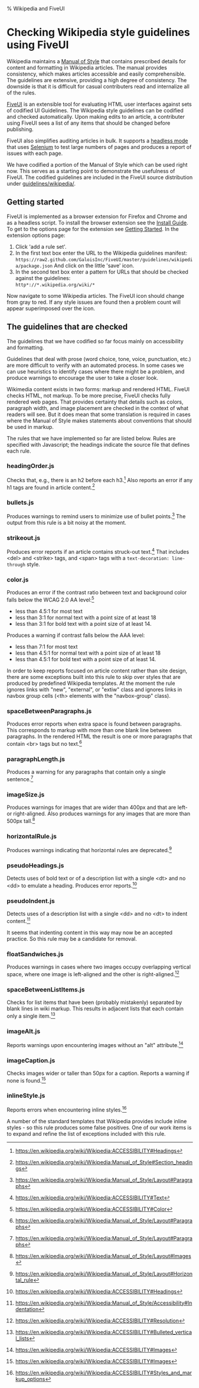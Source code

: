% Wikipedia and FiveUI

# Checking Wikipedia style guidelines using FiveUI

Wikipedia maintains a [Manual of Style][] that contains prescribed
details for content and formatting in Wikipedia articles.  The manual
provides consistency, which makes articles accessible and easily
comprehensible.  The guidelines are extensive, providing a high degree
of consistency.  The downside is that it is difficult for casual
contributers read and internalize all of the rules.

[Manual of Style]: https://en.wikipedia.org/wiki/Wikipedia:Manual_of_Style

[FiveUI][] is an extensible tool for evaluating HTML user interfaces
against sets of codified UI Guidelines.  The Wikipedia style guidelines
can be codified and checked automatically.  Upon making edits to an
article, a contributer using FiveUI sees a list of any items that should
be changed before publishing.

[FiveUI]: http://galoisinc.github.io/FiveUI/

FiveUI also simplifies auditing articles in bulk.  It supports
a [headless mode][headless] that uses [Selenium][] to test large numbers
of pages and produces a report of issues with each page.

[headless]: http://galoisinc.github.io/FiveUI/manual/headlessFiveUI.html
[Selenium]: http://docs.seleniumhq.org/

We have codified a portion of the Manual of Style which can be used
right now.  This serves as a starting point to demonstrate the
usefulness of FiveUI.  The codified guidelines are included in
the FiveUI source distribution under
[guidelines/wikipedia/][guidelines].

[guidelines]: https://github.com/GaloisInc/FiveUI/blob/master/guidelines/wikipedia/

## Getting started

FiveUI is implemented as a browser extension for Firefox and Chrome and
as a headless script.  To install the browser extension see the [Install
Guide][installGuide].  To get to the options page for the extension see
[Getting Started][gettingStarted].  In the extension options page:

[installGuide]: install.html
[gettingStarted]: gettingStarted.html

1. Click 'add a rule set'.
2. In the first text box enter the URL to the Wikipedia guidelines
   manifest:  
   `https://raw2.github.com/GaloisInc/FiveUI/master/guidelines/wikipedia/package.json`
   And click on the little 'save' icon.
3. In the second text box enter a pattern for URLs that should be
   checked against the guidelines:  
   `http*://*.wikipedia.org/wiki/*`

Now navigate to some Wikipedia articles.  The FiveUI icon should change
from gray to red.  If any style issues are found then a problem count
will appear superimposed over the icon.

## The guidelines that are checked

The guidelines that we have codified so far focus mainly on
accessibility and formatting.

Guidelines that deal with prose (word choice, tone, voice, punctuation,
etc.) are more difficult to verify with an automated process.  In some
cases we can use heuristics to identify cases where there might be
a problem, and produce warnings to encourage the user to take a closer
look.

Wikimedia content exists in two forms: markup and rendered HTML.  FiveUI
checks HTML, not markup.  To be more precise, FiveUI checks fully
rendered web pages.  That provides certainty that details such as
colors, paragraph width, and image placement are checked in the context
of what readers will see.  But it does mean that some translation is
required in cases where the Manual of Style makes statements about
conventions that should be used in markup.

The rules that we have implemented so far are listed below.  Rules are
specified with Javascript; the headings indicate the source file that
defines each rule.

### headingOrder.js

Checks that, e.g., there is an h2 before each h3.[^headings]  Also reports an
error if any h1 tags are found in article content.[^heading-style]

[^headings]: <https://en.wikipedia.org/wiki/Wikipedia:ACCESSIBILITY#Headings>
[^heading-style]: <https://en.wikipedia.org/wiki/Wikipedia:Manual_of_Style#Section_headings>

### bullets.js

Produces warnings to remind users to minimize use of bullet
points.[^paragraphs]  The output from this rule is a bit
noisy at the moment.

[^paragraphs]: <https://en.wikipedia.org/wiki/Wikipedia:Manual_of_Style/Layout#Paragraphs>

### strikeout.js

Produces error reports if an article contains struck-out
text.[^strikeout]  That includes \<del\> and \<strike\> tags, and
\<span\> tags with a `text-decoration: line-through` style.

[^strikeout]: <https://en.wikipedia.org/wiki/Wikipedia:ACCESSIBILITY#Text>

### color.js

Produces an error if the contrast ratio between text and background
color falls below the WCAG 2.0 AA level:[^contrast]

- less than 4.5:1 for most text
- less than 3:1 for normal text with a point size of at least 18
- less than 3:1 for bold text with a point size of at least 14.

Produces a warning if contrast falls below the AAA level:

- less than 7:1 for most text
- less than 4.5:1 for normal text with a point size of at least 18
- less than 4.5:1 for bold text with a point size of at least 14.

In order to keep reports focused on article content rather than site
design, there are some exceptions built into this rule to skip over
styles that are produced by predefined Wikipedia templates.  At the
moment the rule ignores links with "new", "external", or "extiw" class
and ignores links in navbox group cells (\<th\> elements with the
"navbox-group" class).

[^contrast]: <https://en.wikipedia.org/wiki/Wikipedia:ACCESSIBILITY#Color>

### spaceBetweenParagraphs.js

Produces error reports when extra space is found between paragraphs.
This corresponds to markup with more than one blank line between
paragraphs.  In the rendered HTML the result is one or more paragraphs
that contain \<br\> tags but no text.[^paragraphs]

### paragraphLength.js

Produces a warning for any paragraphs that contain only a single
sentence.[^paragraphs]

### imageSize.js

Produces warnings for images that are wider than 400px and that are
left- or right-aligned.  Also produces warnings for any images that are
more than 500px tall.[^layout-images]

[^layout-images]: <https://en.wikipedia.org/wiki/Wikipedia:Manual_of_Style/Layout#Images>

### horizontalRule.js

Produces warnings indicating that horizontal rules are
deprecated.[^horizontal-rule]

[^horizontal-rule]: <https://en.wikipedia.org/wiki/Wikipedia:Manual_of_Style/Layout#Horizontal_rule>

### pseudoHeadings.js

Detects uses of bold text or of a description list with a single \<dt\>
and no \<dd\> to emulate a heading.  Produces error
reports.[^headings]

### pseudoIndent.js

Detects uses of a description list with a single \<dd\> and no \<dt\> to
indent content.[^pseudo-indent]

It seems that indenting content in this way may now be an accepted
practice.  So this rule may be a candidate for removal.

[^pseudo-indent]: <https://en.wikipedia.org/wiki/Wikipedia:Manual_of_Style/Accessibility#Indentation>

### floatSandwiches.js

Produces warnings in cases where two images occupy overlapping vertical
space, where one image is left-aligned and the other is
right-aligned.[^resolution]

[^resolution]: <https://en.wikipedia.org/wiki/Wikipedia:ACCESSIBILITY#Resolution>

### spaceBetweenListItems.js

Checks for list items that have been (probably mistakenly) separated by
blank lines in wiki markup.  This results in adjacent lists that each
contain only a single item.[^bulleted-vertical-lists]

[^bulleted-vertical-lists]: <https://en.wikipedia.org/wiki/Wikipedia:ACCESSIBILITY#Bulleted_vertical_lists>

### imageAlt.js

Reports warnings upon encountering images without an "alt"
attribute.[^accessibility-images]

[^accessibility-images]: <https://en.wikipedia.org/wiki/Wikipedia:ACCESSIBILITY#Images>

### imageCaption.js

Checks images wider or taller than 50px for a caption.  Reports
a warning if none is found.[^accessibility-images]

### inlineStyle.js

Reports errors when encountering inline styles.[^styles-and-markup]

A number of the standard templates that Wikipedia provides include
inline styles - so this rule produces some false positives.  One of our
work items is to expand and refine the list of exceptions included with
this rule.

[^styles-and-markup]: <https://en.wikipedia.org/wiki/Wikipedia:ACCESSIBILITY#Styles_and_markup_options>
